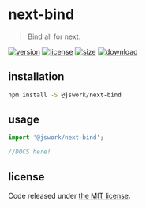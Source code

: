 # next-bind
> Bind all for next.

[![version][version-image]][version-url]
[![license][license-image]][license-url]
[![size][size-image]][size-url]
[![download][download-image]][download-url]

## installation
```bash
npm install -S @jswork/next-bind
```

## usage
```js
import '@jswork/next-bind';

//DOCS here!
```

## license
Code released under [the MIT license](https://github.com/afeiship/next-bind/blob/master/LICENSE.txt).

[version-image]: https://img.shields.io/npm/v/@jswork/next-bind
[version-url]: https://npmjs.org/package/@jswork/next-bind

[license-image]: https://img.shields.io/npm/l/@jswork/next-bind
[license-url]: https://github.com/afeiship/next-bind/blob/master/LICENSE.txt

[size-image]: https://img.shields.io/bundlephobia/minzip/@jswork/next-bind
[size-url]: https://github.com/afeiship/next-bind/blob/master/dist/next-bind.min.js

[download-image]: https://img.shields.io/npm/dm/@jswork/next-bind
[download-url]: https://www.npmjs.com/package/@jswork/next-bind
